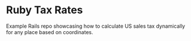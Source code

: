 # Ruby Tax Rates

Example Rails repo showcasing how to calculate US sales tax dynamically for any place based on coordinates.